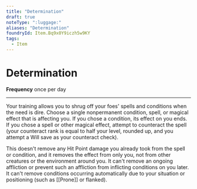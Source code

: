 ```yaml
---
title: "Determination"
draft: true
noteType: ":luggage:"
aliases: "Determination"
foundryId: Item.Bq9x0Y9iczh5w9KY
tags:
  - Item
---
```


# Determination

**Frequency** once per day

* * *

Your training allows you to shrug off your foes' spells and conditions when the need is dire. Choose a single nonpermanent condition, spell, or magical effect that is affecting you. If you chose a condition, its effect on you ends. If you chose a spell or other magical effect, attempt to counteract the spell (your counteract rank is equal to half your level, rounded up, and you attempt a Will save as your counteract check).

This doesn't remove any Hit Point damage you already took from the spell or condition, and it removes the effect from only you, not from other creatures or the environment around you. It can't remove an ongoing affliction or prevent such an affliction from inflicting conditions on you later. It can't remove conditions occurring automatically due to your situation or positioning (such as [[Prone]] or flanked).
